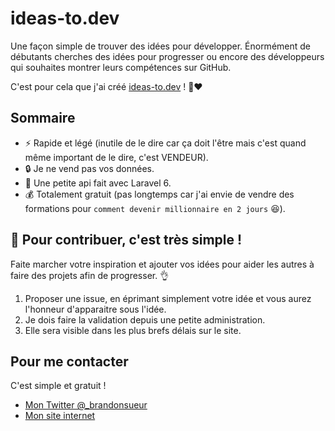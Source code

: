 # ideas-to.dev

Une façon simple de trouver des idées pour développer. Énormément de débutants cherches des idées pour progresser ou encore des développeurs qui souhaites montrer leurs compétences sur GitHub.

C'est pour cela que j'ai créé [ideas-to.dev](https://ideas-to.dev) ! 🚀❤️

## Sommaire

- ⚡️  Rapide et légé (inutile de le dire car ça doit l'être mais c'est quand même important de le dire, c'est VENDEUR).
- 🔒 Je ne vend pas vos données.
- 🚀 Une petite api fait avec Laravel 6.
- 💰 Totalement gratuit (pas longtemps car j'ai envie de vendre des formations pour `comment devenir millionnaire en 2 jours` 😆).

## 🤝 Pour contribuer, c'est très simple !

Faite marcher votre inspiration et ajouter vos idées pour aider les autres à faire des projets afin de progresser. 👌

1. Proposer une issue, en éprimant simplement votre idée et vous aurez l'honneur d'apparaitre sous l'idée. 
2. Je dois faire la validation depuis une petite administration.
3. Elle sera visible dans les plus brefs délais sur le site.

## Pour me contacter
C'est simple et gratuit !

- [Mon Twitter @_brandonsueur](https://twitter.com/_brandonsueur)
- [Mon site internet](https://brandonsueur.fr)
